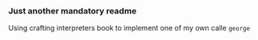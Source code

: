 ### Just another mandatory readme

Using crafting interpreters book to implement one of my own calle ```george```
